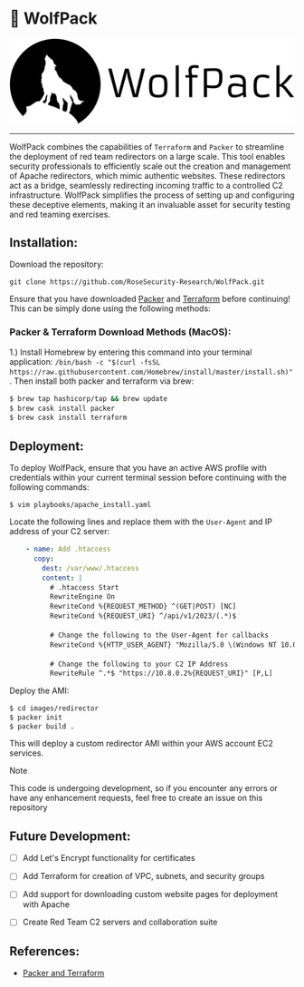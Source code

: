 # :wolf: WolfPack

<p align="center">
  <img alt="WolfPack" src="img/wolfpack.png" >
</p>

---

WolfPack combines the capabilities of `Terraform` and `Packer` to streamline the deployment of red team redirectors on a large scale. This tool enables security professionals to efficiently scale out the creation and management of Apache redirectors, which mimic authentic websites. These redirectors act as a bridge, seamlessly redirecting incoming traffic to a controlled C2 infrastructure. WolfPack simplifies the process of setting up and configuring these deceptive elements, making it an invaluable asset for security testing and red teaming exercises.

## Installation:

Download the repository:

```Console
git clone https://github.com/RoseSecurity-Research/WolfPack.git
```

Ensure that you have downloaded [Packer](https://www.packer.io/) and [Terraform](https://www.terraform.io/) before continuing! This can be simply done using the following methods:

### Packer & Terraform Download Methods (MacOS): 

1.) Install Homebrew by entering this command into your terminal application: `/bin/bash -c "$(curl -fsSL https://raw.githubusercontent.com/Homebrew/install/master/install.sh)"`. Then install both packer and terraform via brew: 

```Bash
$ brew tap hashicorp/tap && brew update
$ brew cask install packer
$ brew cask install terraform
```

## Deployment:

To deploy WolfPack, ensure that you have an active AWS profile with credentials within your current terminal session before continuing with the following commands:

```Console
$ vim playbooks/apache_install.yaml
```

Locate the following lines and replace them with the `User-Agent` and IP address of your C2 server:

```yaml
    - name: Add .htaccess
      copy:
        dest: /var/www/.htaccess
        content: |
          # .htaccess Start
          RewriteEngine On
          RewriteCond %{REQUEST_METHOD} ^(GET|POST) [NC]
          RewriteCond %{REQUEST_URI} ^/api/v1/2023/(.*)$
          
          # Change the following to the User-Agent for callbacks
          RewriteCond %{HTTP_USER_AGENT} "Mozilla/5.0 \(Windows NT 10.0; Win64; x64) AppleWebKit/537.36 \(KHTML, like Gecko\) Chrome/113.0.0.0 Safari/537.36"

          # Change the following to your C2 IP Address
          RewriteRule ^.*$ "https://10.8.0.2%{REQUEST_URI}" [P,L]
```

Deploy the AMI:

```Console
$ cd images/redirector
$ packer init
$ packer build .
```

This will deploy a custom redirector AMI within your AWS account EC2 services. 

> [!NOTE]
> This code is undergoing development, so if you encounter any errors or have any enhancement requests, feel free to create an issue on this repository 

## Future Development:

- [ ] Add Let's Encrypt functionality for certificates
- [ ] Add Terraform for creation of VPC, subnets, and security groups
- [ ] Add support for downloading custom website pages for deployment with Apache
- [ ] Create Red Team C2 servers and collaboration suite


## References:

- [Packer and Terraform](https://developer.hashicorp.com/terraform/tutorials/provision/packer)
